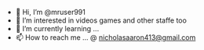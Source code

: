 - 👋 Hi, I’m @mruser991
- 👀 I’m interested in videos games and other staffe too
- 🌱 I’m currently learning ...
- 📫 How to reach me ... @ nicholasaaron413@gmail.com

<!---
mruser991/mruser991 is a ✨ special ✨ repository because its `README.md` (this file) appears on your GitHub profile.
You can click the Preview link to take a look at your changes.
--->
